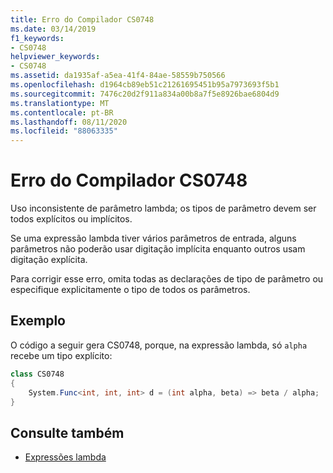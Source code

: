 ```yaml
---
title: Erro do Compilador CS0748
ms.date: 03/14/2019
f1_keywords:
- CS0748
helpviewer_keywords:
- CS0748
ms.assetid: da1935af-a5ea-41f4-84ae-58559b750566
ms.openlocfilehash: d1964cb89eb51c21261695451b95a7973693f5b1
ms.sourcegitcommit: 7476c20d2f911a834a00b8a7f5e8926bae6804d9
ms.translationtype: MT
ms.contentlocale: pt-BR
ms.lasthandoff: 08/11/2020
ms.locfileid: "88063335"
---
```

# <a name="compiler-error-cs0748"></a>Erro do Compilador CS0748

Uso inconsistente de parâmetro lambda; os tipos de parâmetro devem ser todos explícitos ou implícitos.
  
Se uma expressão lambda tiver vários parâmetros de entrada, alguns parâmetros não poderão usar digitação implícita enquanto outros usam digitação explícita.

Para corrigir esse erro, omita todas as declarações de tipo de parâmetro ou especifique explicitamente o tipo de todos os parâmetros.
  
## <a name="example"></a>Exemplo

O código a seguir gera CS0748, porque, na expressão lambda, só `alpha` recebe um tipo explícito:

```csharp
class CS0748  
{  
    System.Func<int, int, int> d = (int alpha, beta) => beta / alpha;
}  
```

## <a name="see-also"></a>Consulte também

- [Expressões lambda](../language-reference/operators/lambda-expressions.md)
